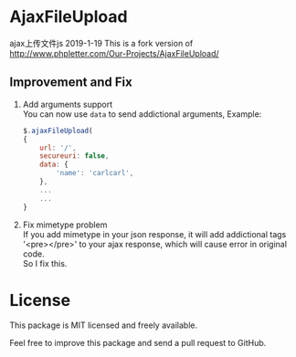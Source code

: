 # AjaxFileUpload #
ajax上传文件js 2019-1-19
This is a fork version of http://www.phpletter.com/Our-Projects/AjaxFileUpload/

## Improvement and Fix ##

1. Add arguments support   
    You can now use `data` to send addictional arguments, Example:

    ```js
    $.ajaxFileUpload(
    {
        url: '/',
        secureuri: false,
        data: {                    
            'name': 'carlcarl',
        },
        ...
        ...
    }
    ```

2. Fix mimetype problem  
    If you add mimetype in your json response,
    it will add addictional tags '&lt;pre>&lt;/pre>' to your ajax response, which will cause error in original code.                   
    So I fix this.


# License

This package is MIT licensed and freely available.

Feel free to improve this package and send a pull request to GitHub.
